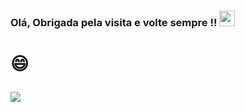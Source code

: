  
<h3>
 Olá, Obrigada pela visita e volte sempre !!  <img src="https://media.giphy.com/media/hvRJCLFzcasrR4ia7z/giphy.gif" width="25px"/> 
 <h3>
 
 <h1>
 😄 
 
![](https://visitor-badge.glitch.me/badge?page_id=camila-github&left_color=gray&right_color=blueviolet&left_text=Visitors)
  
 </h1>
 
 


 
 
 

